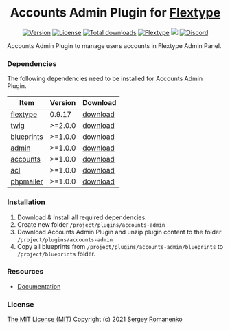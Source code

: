<h1 align="center">Accounts Admin Plugin for <a href="https://flextype.org/">Flextype</a></h1>

<p align="center">
<a href="https://github.com/flextype-plugins/accounts-admin/releases"><img alt="Version" src="https://img.shields.io/github/release/flextype-plugins/accounts-admin.svg?label=version&color=black"></a> <a href="https://github.com/flextype-plugins/accounts-admin"><img src="https://img.shields.io/badge/license-MIT-blue.svg?color=black" alt="License"></a> <a href="https://github.com/flextype-plugins/accounts-admin"><img src="https://img.shields.io/github/downloads/flextype-plugins/accounts-admin/total.svg?color=black" alt="Total downloads"></a> <a href="https://github.com/flextype/flextype"><img src="https://img.shields.io/badge/Flextype-0.9.16-green.svg?color=black" alt="Flextype"></a> <a title="Crowdin" target="_blank" href="https://crowdin.com/project/flextype-plugin-accounts-admin"><img src="https://badges.crowdin.net/flextype-plugin-accounts-admin/localized.svg"></a> <a href=""><img src="https://img.shields.io/discord/423097982498635778.svg?logo=discord&colorB=728ADA&label=Discord%20Chat" alt="Discord"></a>
</p>

Accounts Admin Plugin to manage users accounts in Flextype Admin Panel.

### Dependencies

The following dependencies need to be installed for Accounts Admin Plugin.

| Item | Version | Download |
|---|---|---|
| [flextype](https://github.com/flextype/flextype) | 0.9.17 | [download](https://github.com/flextype/flextype/releases) |
| [twig](https://github.com/flextype-plugins/twig) | >=2.0.0 | [download](https://github.com/flextype-plugins/twig/releases) |
| [blueprints](https://github.com/flextype-plugins/blueprints) | >=1.0.0 | [download](https://github.com/flextype-plugins/blueprints/releases) |
| [admin](https://github.com/flextype-plugins/admin) | >=1.0.0 | [download](https://github.com/flextype-plugins/admin/releases) |
| [accounts](https://github.com/flextype-plugins/accounts) | >=1.0.0 | [download](https://github.com/flextype-plugins/accounts/releases) |
| [acl](https://github.com/flextype-plugins/acl) | >=1.0.0 | [download](https://github.com/flextype-plugins/acl/releases) |
| [phpmailer](https://github.com/flextype-plugins/phpmailer) | >=1.0.0 | [download](https://github.com/flextype-plugins/phpmailer/releases) |

### Installation

1. Download & Install all required dependencies.
2. Create new folder `/project/plugins/accounts-admin`
3. Download Accounts Admin Plugin and unzip plugin content to the folder `/project/plugins/accounts-admin`
4. Copy all blueprints from `/project/plugins/accounts-admin/blueprints` to `/project/blueprints` folder.

### Resources

* [Documentation](https://flextype.org/downloads/extend/plugins/accounts-admin)

### License
[The MIT License (MIT)](https://github.com/flextype-plugins/accounts-admin/blob/master/LICENSE.txt)
Copyright (c) 2021 [Sergey Romanenko](https://github.com/Awilum)

